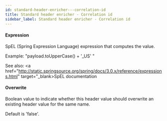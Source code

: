 ```yaml
---
id: standard-header-enricher---correlation-id
title: Standard header enricher - Correlation id
sidebar_label: Standard header enricher - Correlation id
---
```

#### Expression
SpEL (Spring Expression Language) expression that computes the value.

Example:
"payload.toUpperCase() + '_US' "

See also: 
<a href="http://static.springsource.org/spring/docs/3.0.x/reference/expressions.html" target="_blank>SpEL documentation</a>

#### Overwrite
Boolean value to indicate whether this header value should overwrite an existing header value for the same name.

Default is 'false'.


